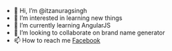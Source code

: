 - 👋 Hi, I’m @itzanuragsingh
- 👀 I’m interested in learning new things
- 🌱 I’m currently learning AngularJS
- 💞️ I’m looking to collaborate on brand name generator
- 📫 How to reach me [Facebook](https://facebook.com/)

<!---
itzanuragsingh/itzanuragsingh is a ✨ special ✨ repository because its `README.md` (this file) appears on your GitHub profile.
You can click the Preview link to take a look at your changes.
--->

